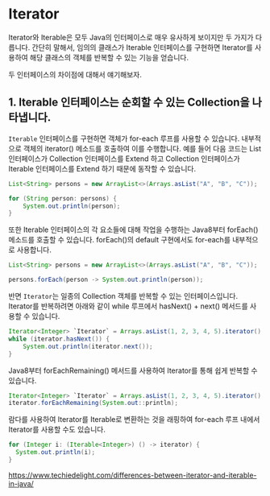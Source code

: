 # Iterator 

  Iterator와 Iterable은 모두 Java의 인터페이스로 매우 유사하게 보이지만 두 가지가 다릅니다. 간단히 말해서, 임의의 클래스가 Iterable 인터페이스를 구현하면 Iterator를 사용하여 해당 클래스의 객체를 반복할 수 있는 기능을 얻습니다.

  두 인터페이스의 차이점에 대해서 얘기해보자.

## 1. Iterable 인터페이스는 순회할 수 있는 Collection을 나타냅니다. 

  `Iterable` 인터페이스를 구현하면 객체가 for-each 루프를 사용할 수 있습니다. 내부적으로 객체의 iterator() 메소드를 호출하여 이를 수행합니다. 예를 들어 다음 코드는 List 인터페이스가 Collection 인터페이스를 Extend 하고 Collection 인터페이스가 Iterable 인터페이스를 Extend 하기 때문에 동작할 수 있습니다.

  ```java
  List<String> persons = new ArrayList<>(Arrays.asList("A", "B", "C"));

  for (String person: persons) {
      System.out.println(person);
  }
  ```

  또한 Iterable 인터페이스의 각 요소들에 대해 작업을 수행하는 Java8부터 forEach() 메소드를 호출할 수 있습니다. forEach()의 default 구현에서도 for-each를 내부적으로 사용합니다.

  ```java
  List<String> persons = new ArrayList<>(Arrays.asList("A", "B", "C"));

  persons.forEach(person -> System.out.println(person));
  ```
  
  반면 `Iterator`는 일종의 Collection 객체를 반복할 수 있는 인터페이스입니다. Iterator를 반복하려면 아래와 같이 while 루프에서 hasNext() + next() 메서드를 사용할 수 있습니다.
  
  ```java
  Iterator<Integer> `Iterator` = Arrays.asList(1, 2, 3, 4, 5).iterator();
  while (iterator.hasNext()) {
      System.out.println(iterator.next());
  }
  ```
  
  Java8부터 forEachRemaining() 메서드를 사용하여 Iterator를 통해 쉽게 반복할 수 있습니다.
  
  ```java
  Iterator<Integer> `Iterator` = Arrays.asList(1, 2, 3, 4, 5).iterator();
  iterator.forEachRemaining(System.out::println);
  ```
  
  람다를 사용하여 Iterator를 Iterable로 변환하는 것을 래핑하여 for-each 루프 내에서 Iterator를 사용할 수도 있습니다.
  
  ```java
  for (Integer i: (Iterable<Integer>) () -> iterator) {
    System.out.println(i);
  }
  ```
  
  
  https://www.techiedelight.com/differences-between-iterator-and-iterable-in-java/
  
  
  
  
  
  
  
  
  
  
